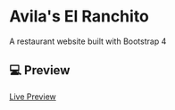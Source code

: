 # Avila's El Ranchito

A restaurant website built with Bootstrap 4

## :computer: Preview

[Live Preview](https://ewacuna.github.io/avila-s-el-ranchito/)
